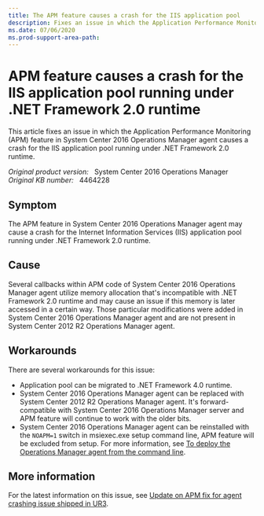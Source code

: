 ```yaml
---
title: The APM feature causes a crash for the IIS application pool
description: Fixes an issue in which the Application Performance Monitoring feature in System Center 2016 Operations Manager agent causes a crash for the IIS application pool running under .NET Framework 2.0 runtime.
ms.date: 07/06/2020
ms.prod-support-area-path:
---
```

# APM feature causes a crash for the IIS application pool running under .NET Framework 2.0 runtime

This article fixes an issue in which the Application Performance Monitoring (APM) feature in System Center 2016 Operations Manager agent causes a crash for the IIS application pool running under .NET Framework 2.0 runtime.

_Original product version:_ &nbsp; System Center 2016 Operations Manager  
_Original KB number:_ &nbsp; 4464228

## Symptom

The APM feature in System Center 2016 Operations Manager agent may cause a crash for the Internet Information Services (IIS) application pool running under .NET Framework 2.0 runtime.

## Cause

Several callbacks within APM code of System Center 2016 Operations Manager agent utilize memory allocation that's incompatible with .NET Framework 2.0 runtime and may cause an issue if this memory is later accessed in a certain way. Those particular modifications were added in System Center 2016 Operations Manager agent and are not present in System Center 2012 R2 Operations Manager agent.

## Workarounds

There are several workarounds for this issue:

- Application pool can be migrated to .NET Framework 4.0 runtime.
- System Center 2016 Operations Manager agent can be replaced with System Center 2012 R2 Operations Manager agent. It's forward-compatible with System Center 2016 Operations Manager server and APM feature will continue to work with the older bits.
- System Center 2016 Operations Manager agent can be reinstalled with the `NOAPM=1` switch in msiexec.exe setup command line, APM feature will be excluded from setup. For more information, see [To deploy the Operations Manager agent from the command line](/system-center/scom/manage-deploy-windows-agent-manually#to-deploy-the-operations-manager-agent-from-the-command-line).

## More information

For the latest information on this issue, see [Update on APM fix for agent crashing issue shipped in UR3](https://techcommunity.microsoft.com/t5/system-center-blog/update-on-apm-fix-for-agent-crashing-issue-shipped-in-ur3/ba-p/351820).
